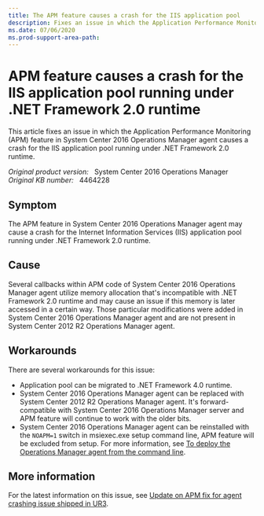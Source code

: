 ```yaml
---
title: The APM feature causes a crash for the IIS application pool
description: Fixes an issue in which the Application Performance Monitoring feature in System Center 2016 Operations Manager agent causes a crash for the IIS application pool running under .NET Framework 2.0 runtime.
ms.date: 07/06/2020
ms.prod-support-area-path:
---
```

# APM feature causes a crash for the IIS application pool running under .NET Framework 2.0 runtime

This article fixes an issue in which the Application Performance Monitoring (APM) feature in System Center 2016 Operations Manager agent causes a crash for the IIS application pool running under .NET Framework 2.0 runtime.

_Original product version:_ &nbsp; System Center 2016 Operations Manager  
_Original KB number:_ &nbsp; 4464228

## Symptom

The APM feature in System Center 2016 Operations Manager agent may cause a crash for the Internet Information Services (IIS) application pool running under .NET Framework 2.0 runtime.

## Cause

Several callbacks within APM code of System Center 2016 Operations Manager agent utilize memory allocation that's incompatible with .NET Framework 2.0 runtime and may cause an issue if this memory is later accessed in a certain way. Those particular modifications were added in System Center 2016 Operations Manager agent and are not present in System Center 2012 R2 Operations Manager agent.

## Workarounds

There are several workarounds for this issue:

- Application pool can be migrated to .NET Framework 4.0 runtime.
- System Center 2016 Operations Manager agent can be replaced with System Center 2012 R2 Operations Manager agent. It's forward-compatible with System Center 2016 Operations Manager server and APM feature will continue to work with the older bits.
- System Center 2016 Operations Manager agent can be reinstalled with the `NOAPM=1` switch in msiexec.exe setup command line, APM feature will be excluded from setup. For more information, see [To deploy the Operations Manager agent from the command line](/system-center/scom/manage-deploy-windows-agent-manually#to-deploy-the-operations-manager-agent-from-the-command-line).

## More information

For the latest information on this issue, see [Update on APM fix for agent crashing issue shipped in UR3](https://techcommunity.microsoft.com/t5/system-center-blog/update-on-apm-fix-for-agent-crashing-issue-shipped-in-ur3/ba-p/351820).
